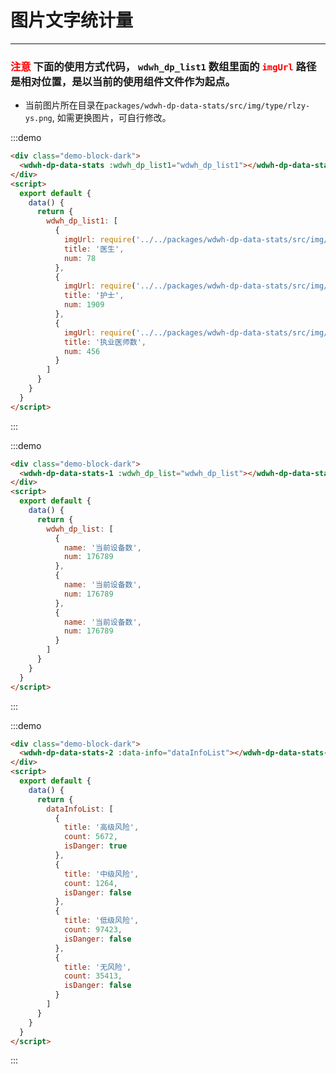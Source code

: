 # 图片文字统计量

---

### <font color="red">**注意**</font> **下面的使用方式代码， `wdwh_dp_list1` 数组里面的<font color="red"> `imgUrl` </font>路径是相对位置，是以当前的使用组件文件作为起点**。

- 当前图片所在目录在`packages/wdwh-dp-data-stats/src/img/type/rlzy-ys.png`, 如需更换图片，可自行修改。

<script>
  export default {
      data() {
        return {
          wdwh_dp_list1: [
            {
              imgUrl: require("../../packages/wdwh-dp-data-stats/src/img/type/rlzy-ys.png"),
              title: "医生",
              num: 78,
            },
            {
              imgUrl: require("../../packages/wdwh-dp-data-stats/src/img/type/rlzy-hs.png"),
              title: "护士",
              num: 1909,
            },
            {
              imgUrl: require("../../packages/wdwh-dp-data-stats/src/img/type/rlzy-zyys.png"),
              title: "执业医师数",
              num: 456,
            },
          ],
          wdwh_dp_list: [
            {
              name: "当前设备数",
              num: 176789,
            },
            {
              name: "当前设备数",
              num: 176789,
            },
            {
              name: "当前设备数",
              num: 176789,
            },
          ],
          dataInfoList:[
            {
              title: "高级风险",
              count: 5672,
              isDanger:true
            },
            {
              title: "中级风险",
              count: 1264,
              isDanger:false
            },
            {
              title: "低级风险",
              count: 97423,
              isDanger:false
            },
            {
              title: "无风险",
              count: 35413,
              isDanger:false
            },
          ]
        };
      },

    }
</script>

<div class="demo-block-dark">
 <wdwh-dp-data-stats :wdwh_dp_list1="wdwh_dp_list1"></wdwh-dp-data-stats>
</div>

:::demo

```html
<div class="demo-block-dark">
  <wdwh-dp-data-stats :wdwh_dp_list1="wdwh_dp_list1"></wdwh-dp-data-stats>
</div>
<script>
  export default {
    data() {
      return {
        wdwh_dp_list1: [
          {
            imgUrl: require('../../packages/wdwh-dp-data-stats/src/img/type/rlzy-ys.png'), //路径为相对路径，需根据自己文件位置引用
            title: '医生',
            num: 78
          },
          {
            imgUrl: require('../../packages/wdwh-dp-data-stats/src/img/type/rlzy-hs.png'),
            title: '护士',
            num: 1909
          },
          {
            imgUrl: require('../../packages/wdwh-dp-data-stats/src/img/type/rlzy-zyys.png'),
            title: '执业医师数',
            num: 456
          }
        ]
      }
    }
  }
</script>
```

:::

<div class="demo-block-dark">
 <wdwh-dp-data-stats-1 :wdwh_dp_list="wdwh_dp_list"></wdwh-dp-data-stats-1>
</div>

:::demo

```html
<div class="demo-block-dark">
  <wdwh-dp-data-stats-1 :wdwh_dp_list="wdwh_dp_list"></wdwh-dp-data-stats-1>
</div>
<script>
  export default {
    data() {
      return {
        wdwh_dp_list: [
          {
            name: '当前设备数',
            num: 176789
          },
          {
            name: '当前设备数',
            num: 176789
          },
          {
            name: '当前设备数',
            num: 176789
          }
        ]
      }
    }
  }
</script>
```

:::

<div class="demo-block-dark">
 <wdwh-dp-data-stats-2 :data-info="dataInfoList"></wdwh-dp-data-stats-2>
</div>

:::demo

```html
<div class="demo-block-dark">
  <wdwh-dp-data-stats-2 :data-info="dataInfoList"></wdwh-dp-data-stats-2>
</div>
<script>
  export default {
    data() {
      return {
        dataInfoList: [
          {
            title: '高级风险',
            count: 5672,
            isDanger: true
          },
          {
            title: '中级风险',
            count: 1264,
            isDanger: false
          },
          {
            title: '低级风险',
            count: 97423,
            isDanger: false
          },
          {
            title: '无风险',
            count: 35413,
            isDanger: false
          }
        ]
      }
    }
  }
</script>
```

:::
